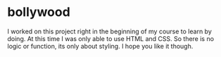 # bollywood

I worked on this project right in the beginning of my course to learn by doing. At this time I was only able to use HTML and CSS. So there is no logic or function, its only about styling. I hope you like it though. 
